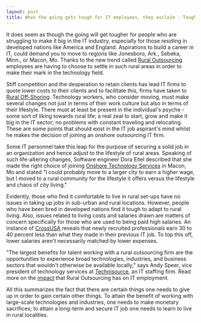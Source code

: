 ```yaml
---
layout: post
title: When the going gets tough for IT employees, they exclaim - Tough gets Going!
---
```


It does seem as though the going will get tougher for people who are struggling to make it big in the IT industry, especially for those residing in developed nations like America and England. Aspirations to build a career in IT, could demand you to move to regions like Jonesboro, Ark., Sebeka, Minn., or Macon, Mo. Thanks to the new trend called <a href="http://en.wikipedia.org/wiki/Rural_outsourcing">Rural Outsourcing</a> employees are having to choose to settle in such rural areas in order to make their mark in the technology field. 

Stiff competition and the desperation to retain clients has lead IT firms to quote lower costs to their clients and to facilitate this, firms have taken to <a href="http://www.openforum.com/idea-hub/topics/managing/article/forget-outsourcing-try-rural-sourcing-anne-field">Rural Off-Shoring</a>. Technology workers, who consider moving, must make several changes not just in terms of their work culture but also in terms of their lifestyle. There must at least be present in the individual's psyche - some sort of liking towards rural life; a real zeal to start, grow and make it big in the IT sector; no problems with constant traveling and relocating. These are some points that should exist in the IT job aspirant's mind whilst he makes the decision of joining an onshore outsourcing IT firm.

Some IT personnel take this leap for the purpose of securing a solid job in an organization and hence adjust to the lifestyle of rural areas. Speaking of such life-altering changes, Software engineer Dora Eitel described that she made the right choice of joining <a href="http://www.onshoretechnology.com/">Onshore Technology Services</a> in Macon, Mo and stated "I could probably move to a larger city to earn a higher wage, but I moved to a rural community for the lifestyle it offers versus the lifestyle and chaos of city living."

Evidently, those who find it comfortable to live in rural set-ups have no issues in taking up jobs in sub-urban and rural locations. However, people who have been bred in developed nations find it tough to adapt to rural living. Also, issues related to living costs and salaries drawn are matters of concern specifically for those who are used to being paid high salaries. An instance of <a href="http://www.cross-usa.com/">CrossUSA</a> reveals that newly recruited professionals earn 30 to 40 percent less than what they made in their previous IT job. To top this off, lower salaries aren't necessarily matched by lower expenses. 

"The largest benefits for talent working with a rural outsourcing firm are the opportunities to experience broad technologies, industries, and business sectors that wouldn't otherwise be available locally," says Andy Speer, vice president of technology services at <a href="http://www.technisource.com/">Technisource</a>, an IT staffing firm. Read more on the <a href="http://www.itbusinessedge.com/cm/blogs/all/rural-outsourcings-impact-on-it-employment/?cs=43854">impact</a> that Rural Outsourcing has on IT employment.

All this summarizes the fact that there are certain things one needs to give up in order to gain certain other things. To attain the benefit of working with large-scale technologies and industries, one needs to make monetary sacrifices; to attain a long-term and secure IT job one needs to learn to live in rural localities.
